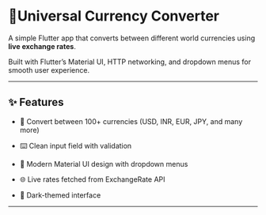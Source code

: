 # 💱Universal Currency Converter

A simple Flutter app that converts between different world currencies using **live exchange rates**.

Built with Flutter’s Material UI, HTTP networking, and dropdown menus for smooth user experience.

---

## ✨ Features

- 🔄 Convert between 100+ currencies (USD, INR, EUR, JPY, and many more)

- ⌨️ Clean input field with validation

- 📱 Modern Material UI design with dropdown menus

- 🌐 Live rates fetched from ExchangeRate API

- 🎨 Dark-themed interface

---